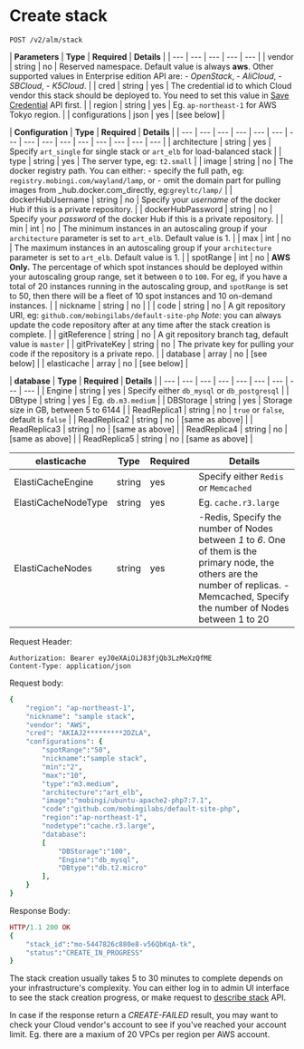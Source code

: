 # Create stack

```text
POST /v2/alm/stack
```

| **Parameters** | **Type** | **Required** | **Details** |
| --- | --- | --- | --- | --- |
| vendor | string | no | Reserved namespace. Default value is always **aws**. Other supported values in Enterprise edition API are:  - _OpenStack_,  - _AliCloud_,  - _SBCloud_,  - _K5Cloud_. |
| cred | string | yes | The credential id to which Cloud vendor this stack should be deployed to. You need to set this value in [Save Credential](https://docs.mobingi.com/official/api/v2#save-credentials) API first. |
| region | string | yes | Eg. `ap-northeast-1` for AWS Tokyo region. |
| configurations | json | yes | \[see below\] |

| **Configuration** | **Type** | **Required** | **Details** |
| --- | --- | --- | --- | --- | --- | --- | --- | --- | --- | --- | --- | --- | --- | --- |
| architecture | string | yes | Specify `art_single` for single stack or `art_elb` for load-balanced stack |
| type | string | yes | The server type, eg: `t2.small` |
| image | string | no | The docker registry path. You can either: - specify the full path, eg: `registry.mobingi.com/wayland/lamp`, or  - omit the domain part for pulling images from _hub.docker.com_directly, eg:`greyltc/lamp/` |
| dockerHubUsername | string | no | Specify your _username_ of the docker Hub if this is a private repository. |
| dockerHubPassword | string | no | Specify your _password_ of the docker Hub if this is a private repository. |
| min | int | no | The minimum instances in an autoscaling group if your `architecture` parameter is set to `art_elb`. Default value is 1. |
| max | int | no | The maximum instances in an autoscaling group if your `architecture` parameter is set to `art_elb`. Default value is 1. |
| spotRange | int | no | **AWS Only.** The percentage of which spot instances should be deployed within your autoscaling group range, set it between `0` to `100`.  For eg, if you have a total of 20 instances running in the autoscaling group, and `spotRange` is set to 50, then there will be a fleet of 10 spot instances and 10 on-demand instances. |
| nickname | string | no |  |
| code | string | no | A git repository URI, eg: `github.com/mobingilabs/default-site-php`  _Note_: you can always update the code repository after at any time after the stack creation is complete. |
| gitReference | string | no | A git repository branch tag, default value is `master` |
| gitPrivateKey | string | no | The private key for pulling your code if the repository is a private repo. |
| database | array | no | \[see below\] |
| elasticache | array | no | \[see below\] |

| **database** | **Type** | **Required** | **Details** |
| --- | --- | --- | --- | --- | --- | --- | --- | --- |
| Engine | string | yes | Specify either `db_mysql` or `db_postgresql` |
| DBtype | string | yes | Eg. `db.m3.medium` |
| DBStorage | string | yes | Storage size in GB, between 5 to 6144 |
| ReadReplica1 | string | no | `true` or `false`, default is `false` |
| ReadReplica2 | string | no | \[same as above\] |
| ReadReplica3 | string | no | \[same as above\] |
| ReadReplica4 | string | no | \[same as above\] |
| ReadReplica5 | string | no | \[same as above\] |

| **elasticache** | **Type** | **Required** | **Details** |
| --- | --- | --- | --- |
| ElastiCacheEngine | string | yes | Specify either `Redis` or `Memcached` |
| ElastiCacheNodeType | string | yes | Eg. `cache.r3.large` |
| ElastiCacheNodes | string | yes | -Redis, Specify the number of Nodes between _1_ to _6_. One of them is the primary node, the others are the number of replicas.  -Memcached, Specify the number of Nodes between 1 to 20 |

Request Header:

```text
Authorization: Bearer eyJ0eXAiOiJ83fjQb3LzMeXzQfME
Content-Type: application/json
```

Request body:

```ruby
{
    "region": "ap-northeast-1",
    "nickname": "sample stack",
    "vendor": "AWS",
    "cred": "AKIAJ2*********2DZLA",
    "configurations": {
        "spotRange":"50",
        "nickname":"sample stack",
        "min":"2",
        "max":"10",
        "type":"m3.medium",
        "architecture":"art_elb",
        "image":"mobingi/ubuntu-apache2-php7:7.1",
        "code":"github.com/mobingilabs/default-site-php",
        "region":"ap-northeast-1",
        "nodetype":"cache.r3.large",
        "database":
        [
            "DBStorage":"100",
            "Engine":"db_mysql",
            "DBtype":"db.t2.micro"
        ],
    }
}
```

Response Body:

```ruby
HTTP/1.1 200 OK
{
    "stack_id":"mo-5447826c880e8-v56QbKqA-tk",
    "status":"CREATE_IN_PROGRESS"
}
```

The stack creation usually takes 5 to 30 minutes to complete depends on your infrastructure's complexity. You can either log in to admin UI interface to see the stack creation progress, or make request to [describe stack](https://docs.mobingi.com/official/api/v2#describe-stack) API.

In case if the response return a _CREATE-FAILED_ result, you may want to check your Cloud vendor's account to see if you've reached your account limit. Eg. there are a maxium of 20 VPCs per region per AWS account.

